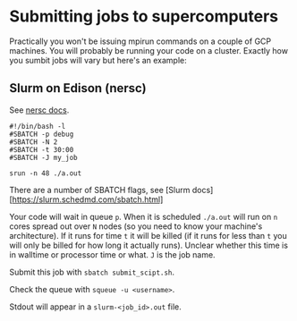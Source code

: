 # Submitting jobs to supercomputers

Practically you won't be issuing mpirun commands on a couple of GCP machines. You will probably be running your code on a cluster. Exactly how you sumbit jobs will vary but here's an example:

## Slurm on Edison (nersc)

See [nersc docs](http://www.nersc.gov/users/computational-systems/edison/getting-started/your-first-program/).

```
#!/bin/bash -l
#SBATCH -p debug
#SBATCH -N 2
#SBATCH -t 30:00
#SBATCH -J my_job

srun -n 48 ./a.out
```

There are a number of SBATCH flags, see
[Slurm docs][https://slurm.schedmd.com/sbatch.html]

Your code will wait in queue `p`. When it is scheduled `./a.out` will run on `n` cores spread out over `N` nodes (so you need to know your machine's architecture). If it runs for time `t` it will be killed (if it runs for less than `t` you will only be billed for how long it actually runs). Unclear whether this time is in walltime or processor time or what. `J` is the job name.

Submit this job with `sbatch submit_scipt.sh`.

Check the queue with `squeue -u <username>`.

Stdout will appear in a `slurm-<job_id>.out` file.
